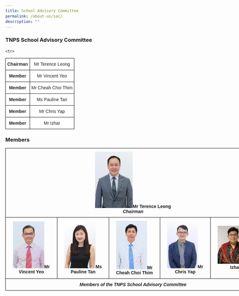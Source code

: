 ```yaml
---
title: School Advisory Committee
permalink: /about-us/sac/
description: ""
---
```

### **TNPS School Advisory Committee**

<style type="text/css">
.tg  {border-collapse:collapse;border-spacing:0;margin:0px auto;}
.tg td{border-color:black;border-style:solid;border-width:1px;font-family:Arial, sans-serif;font-size:14px;
  overflow:hidden;padding:10px 5px;word-break:normal;}
.tg th{border-color:black;border-style:solid;border-width:1px;font-family:Arial, sans-serif;font-size:14px;
  font-weight:normal;overflow:hidden;padding:10px 5px;word-break:normal;}
.tg .tg-n4qt{background-color:#FFF;color:#222;font-weight:bold;text-align:center;vertical-align:top}
.tg .tg-ii8k{background-color:#FFF;color:#222;text-align:center;vertical-align:top}
.tg .tg-ku5w{background-color:#FFF;color:#222;text-align:center;vertical-align:middle}
.tg .tg-4su8{background-color:#FFFa;text-align:left;vertical-align:top}
</style>

<table class="tg">
<tbody>
 
<tr>
<td class="tg-n4qt">Chairman</td>
<td class="tg-ii8k">Mr Terence Leong</td>
</tr>
  
<tr>
<td class="tg-n4qt">Member</td>
<td class="tg-ii8k">Mr Vincent Yeo<br></td>
</tr>
  
<tr>
<td class="tg-n4qt">Member</td>
<td class="tg-ii8k">Mr Cheah Choi Thim</td>
</tr>

<tr>
<td class="tg-n4qt">Member</td>
<td class="tg-ii8k">Ms Pauline Tan</td>
</tr>
  
<tr>
<td class="tg-n4qt">Member</td>
<td class="tg-ii8k">Mr Chris Yap</td>
</tr>
	
	<tr>
<td class="tg-n4qt">Member</td>
<td class="tg-ii8k">Mr Izhar</td>
</tr>
 
</tbody>
</table>

### **Members**

<style type="text/css">
.tg  {border-collapse:collapse;border-spacing:0;margin:0px auto;}
.tg td{border-color:black;border-style:solid;border-width:1px;font-family:Arial, sans-serif;font-size:14px;
  overflow:hidden;padding:10px 5px;word-break:normal;}
.tg th{border-color:black;border-style:solid;border-width:1px;font-family:Arial, sans-serif;font-size:14px;
  font-weight:normal;overflow:hidden;padding:10px 5px;word-break:normal;}
.tg .tg-wa1i{font-weight:bold;text-align:center;vertical-align:middle}
</style>
<table class="tg" style="undefined;table-layout: fixed; width: 800px">
<colgroup>
<col style="width: 200px">
<col style="width: 200px">
<col style="width: 200px">
<col style="width: 200px">
<col style="width: 200px">
</colgroup>
<tbody>
  <tr>
    <td class="tg-wa1i" colspan="5"><img src="/images/terence leong.png" 
																				 style="width:15%">Mr Terence Leong<br><em>Chairman</em></td>
  </tr>
  <tr>
    <td class="tg-wa1i"><img src="/images/vincentyeo.png" 
     style="width:65%">Mr Vincent Yeo</td>
    <td class="tg-wa1i"><img src="/images/paulinetan.png" 
     style="width:65%">Ms Pauline Tan</td>
    <td class="tg-wa1i"><img src="/images/cheahchoithim.png" 
     style="width:65%">Mr Cheah Choi Thim</td>
    <td class="tg-wa1i"><img src="/images/chrisyap.png" 
     style="width:65%">Mr Chris Yap</td>
		 <td class="tg-wa1i"><img src="/images/Mr%20Izhar.jpg" 
     style="width:65%">Mr Izhar</td>

  </tr>
	<tr>
		<td class="tg-wa1i" colspan="5"><em>Members of the TNPS School Advisory Committee</em>